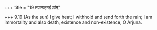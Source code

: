 +++
title = "19 तपाम्यहमहं वर्षम्"

+++
9.19 (As the sun) I give heat; I withhold and send forth the rain; I am
immortality and also death, existence and non-existence, O Arjuna.
